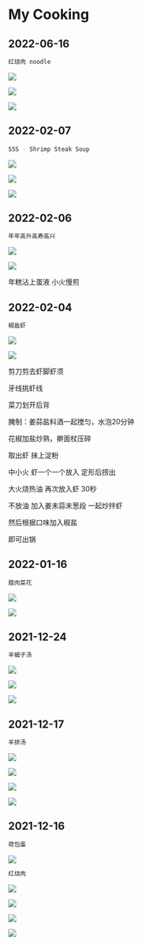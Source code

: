 # My Cooking

## 2022-06-16

```bash
红烧肉 noodle
```

![](images\2022\20220616_PorkNoodle_01.png)

![](images\2022\20220616_PorkNoodle_02.png)

![](images\2022\20220616_PorkNoodle_03.png)

## 2022-02-07

```bash
SSS - Shrimp Steak Soup
```

![](images\2022\20220207_SSS_01.jpg)

![](images\2022\20220207_SSS_02.jpg)

![](images\2022\20220207_SSS_03.jpg)

## 2022-02-06

```bash
年年高升高寿高兴
```

![](images\2022\20220206_ChineseNewYearCake_01.jpg)

![](images\2022\20220206_ChineseNewYearCake_02.jpg)

年糕沾上蛋液
小火慢煎

## 2022-02-04

```bash
椒盐虾
```

![](images\2022\20220204_shrimp_01.png)

![](images\2022\20220204_shrimp_02.png)

剪刀剪去虾脚虾须

牙线挑虾线

菜刀划开后背

腌制：姜蒜盐料酒一起搅匀，水泡20分钟

花椒加盐炒熟，擀面杖压碎

取出虾 抹上淀粉

中小火 虾一个一个放入 定形后捞出

大火烧热油 再次放入虾 30秒

不放油 加入姜末蒜末葱段 一起炒拌虾

然后根据口味加入椒盐

即可出锅

## 2022-01-16

```bash
腊肉菜花
```

![](images\2022\20220116_MeatCauliflower_01.jpg)

![](images\2022\20220116_MeatCauliflower_02.jpg)

## 2021-12-24

```bash
羊蝎子汤
```

![](images\2021\20211224_LambSoup_01.jpg)

![](images\2021\20211224_LambSoup_02.jpg)

![](images\2021\20211224_LambSoup_03.jpg)

## 2021-12-17

```bash
羊排汤
```

![](images\2021\20211217_LambSoup_01.jpg)

![](images\2021\20211217_LambSoup_02.jpg)

![](images\2021\20211217_LambSoup_03.jpg)

![](images\2021\20211217_LambSoup_04.jpg)

## 2021-12-16

```bash
荷包蛋
```

![](images\2021\20211216_egg_01.jpg)

```bash
红烧肉
```

![](images\2021\20211216_BraisedPork_01.jpg)

![](images\2021\20211216_BraisedPork_02.jpg)

![](images\2021\20211216_BraisedPork_03.jpg)

![](images\2021\20211216_BraisedPork_04.jpg)
